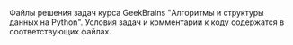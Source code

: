 Файлы решения задач курса GeekBrains "Алгоритмы и структуры данных на Python".
Условия задач и комментарии к коду содержатся в соответствующих файлах.

